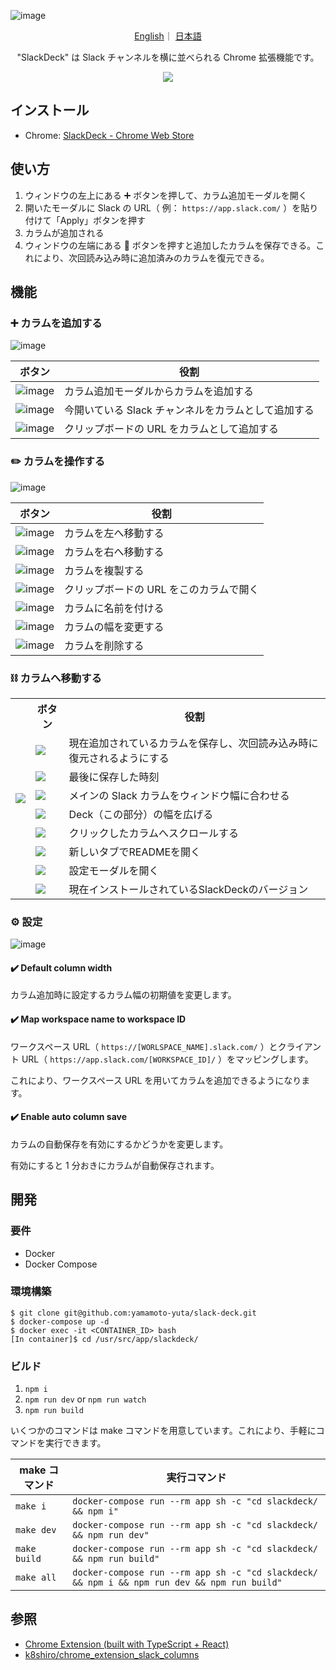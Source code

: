 ![image](https://user-images.githubusercontent.com/55144709/164277089-eb499d5d-0559-4fa7-9bcd-69d76200daa9.png)

<p align="center">
    <a href="README.md">English</a>｜
    <a href="README-ja.md">日本語</a>
</p>

<p align="center">
    "SlackDeck" は Slack チャンネルを横に並べられる Chrome 拡張機能です。
</p>

<div align="center">
<img src="https://user-images.githubusercontent.com/55144709/164062115-9ebbd36c-befe-44c1-8545-a69d5f131334.gif" />
</div>

## インストール

- Chrome: [SlackDeck - Chrome Web Store](https://chrome.google.com/webstore/detail/slackdeck/cocnkjpcbmoopfpmogblnjpjdfcaohod)

## 使い方

1. ウィンドウの左上にある ➕ ボタンを押して、カラム追加モーダルを開く
1. 開いたモーダルに Slack の URL（ 例： `https://app.slack.com/` ）を貼り付けて「Apply」ボタンを押す
1. カラムが追加される
1. ウィンドウの左端にある 💾 ボタンを押すと追加したカラムを保存できる。これにより、次回読み込み時に追加済みのカラムを復元できる。

## 機能

### ➕ カラムを追加する

![image](https://user-images.githubusercontent.com/55144709/164177668-96e11467-654e-48d6-9d6a-2ded6874cc86.png)

| ボタン                                                                                                          | 役割                                                |
| --------------------------------------------------------------------------------------------------------------- | --------------------------------------------------- |
| ![image](https://user-images.githubusercontent.com/55144709/164177789-bc46948e-53a3-4e8e-af7a-00132d4116ef.png) | カラム追加モーダルからカラムを追加する              |
| ![image](https://user-images.githubusercontent.com/55144709/164177914-1194ebd7-7a76-48be-88f7-07a5d0dcdef4.png) | 今開いている Slack チャンネルをカラムとして追加する |
| ![image](https://user-images.githubusercontent.com/55144709/164178115-9f732390-6840-45eb-a354-01ff1fa0afed.png) | クリップボードの URL をカラムとして追加する         |

### ✏️ カラムを操作する

![image](https://user-images.githubusercontent.com/55144709/164176304-1f12926e-d966-4b86-aad4-9d832b36713b.png)

| ボタン                                                                                                          | 役割                                    |
| --------------------------------------------------------------------------------------------------------------- | --------------------------------------- |
| ![image](https://user-images.githubusercontent.com/55144709/164176634-27035b1e-1e24-4719-8f9f-2fea5f0ae8ef.png) | カラムを左へ移動する                    |
| ![image](https://user-images.githubusercontent.com/55144709/164176767-3767a60d-a4d4-4560-b9e0-d4c8b7caf40c.png) | カラムを右へ移動する                    |
| ![image](https://user-images.githubusercontent.com/55144709/164176924-c3c41b72-86c2-479b-b10a-823dca78385d.png) | カラムを複製する                        |
| ![image](https://user-images.githubusercontent.com/55144709/164177025-bf7df7c0-4ae1-41be-aa9b-89fa89de987b.png) | クリップボードの URL をこのカラムで開く |
| ![image](https://user-images.githubusercontent.com/55144709/164177248-6ce0399c-76b6-4512-a139-ec0d57e6c799.png) | カラムに名前を付ける                    |
| ![image](https://user-images.githubusercontent.com/55144709/164177401-c2767e87-efaa-474c-9da5-c62d3ef83342.png) | カラムの幅を変更する                    |
| ![image](https://user-images.githubusercontent.com/55144709/164177498-b135f78e-76b7-4c33-bce0-41877ea195bc.png) | カラムを削除する                        |

### ⛓️ カラムへ移動する

<table>
    <tr>
        <td rowspan="9">
            <img src="https://user-images.githubusercontent.com/55144709/170535040-552edb37-9df0-42b6-adc1-461d59015459.png">
        </td>
        <th>ボタン</th>
        <th>役割</th>
    </tr>
    <tr>
        <td>
            <img src="https://user-images.githubusercontent.com/55144709/170535250-8cdd6556-a518-495c-ac97-902349b7f5f7.png">
        </td>
        <td>
            現在追加されているカラムを保存し、次回読み込み時に復元されるようにする
        </td>
    </tr>
    <tr>
        <td>
            <img src="https://user-images.githubusercontent.com/55144709/170535467-f4c39082-c807-4ad7-95ab-b1f046947ada.png">
        </td>
        <td>
            最後に保存した時刻
        </td>
    </tr>
    <tr>
        <td>
            <img src="https://user-images.githubusercontent.com/55144709/170535694-69ee16bc-8209-4193-adec-c6d3eeaf89e4.png">
        </td>
        <td>
            メインの Slack カラムをウィンドウ幅に合わせる
        </td>
    </tr>
    <tr>
        <td>
            <img src="https://user-images.githubusercontent.com/55144709/170536412-a9e23148-b443-46eb-aace-00084cd7036e.png">
        </td>
        <td>
            Deck（この部分）の幅を広げる
        </td>
    </tr>
    <tr>
        <td>
            <img src="https://user-images.githubusercontent.com/55144709/170536692-f8ff7de3-abd1-4150-8b53-e040d2e50a24.png">
        </td>
        <td>
            クリックしたカラムへスクロールする
        </td>
    </tr>
    <tr>
        <td>
            <img src="https://user-images.githubusercontent.com/55144709/170538299-04873abb-9a50-44ee-aa9e-132f99b4a22b.png">
        </td>
        <td>
            新しいタブでREADMEを開く
        </td>
    </tr>
    <tr>
        <td>
            <img src="https://user-images.githubusercontent.com/55144709/170538608-38e3c3b6-9073-4931-a54c-d5e0dbae82fa.png">
        </td>
        <td>
            設定モーダルを開く
        </td>
    </tr>
    <tr>
        <td>
            <img src="https://user-images.githubusercontent.com/55144709/170538790-6006220c-62bf-4677-9550-4b4232db1815.png">
        </td>
        <td>
            現在インストールされているSlackDeckのバージョン
        </td>
    </tr>
</table>

### ⚙️ 設定

![image](https://user-images.githubusercontent.com/55144709/170539246-e646620a-1660-465a-adc6-d5e6760ae2df.png)

#### ✔️ Default column width

カラム追加時に設定するカラム幅の初期値を変更します。

#### ✔️ Map workspace name to workspace ID

ワークスペース URL（ `https://[WORLSPACE_NAME].slack.com/` ）とクライアント URL（ `https://app.slack.com/[WORKSPACE_ID]/` ）をマッピングします。

これにより、ワークスペース URL を用いてカラムを追加できるようになります。

#### ✔️ Enable auto column save

カラムの自動保存を有効にするかどうかを変更します。

有効にすると 1 分おきにカラムが自動保存されます。

## 開発

### 要件

- Docker
- Docker Compose

### 環境構築

```
$ git clone git@github.com:yamamoto-yuta/slack-deck.git
$ docker-compose up -d
$ docker exec -it <CONTAINER_ID> bash
[In container]$ cd /usr/src/app/slackdeck/
```

### ビルド

1. `npm i`
1. `npm run dev` or `npm run watch`
1. `npm run build`

いくつかのコマンドは make コマンドを用意しています。これにより、手軽にコマンドを実行できます。

| make コマンド | 実行コマンド                                                                                 |
| ------------- | -------------------------------------------------------------------------------------------- |
| `make i`      | `docker-compose run --rm app sh -c "cd slackdeck/ && npm i"`                                 |
| `make dev`    | `docker-compose run --rm app sh -c "cd slackdeck/ && npm run dev"`                           |
| `make build`  | `docker-compose run --rm app sh -c "cd slackdeck/ && npm run build"`                         |
| `make all`    | `docker-compose run --rm app sh -c "cd slackdeck/ && npm i && npm run dev && npm run build"` |

## 参照

- [Chrome Extension (built with TypeScript + React)](https://github.com/martellaj/chrome-extension-react-typescript-boilerplate)
- [k8shiro/chrome_extension_slack_columns](https://github.com/k8shiro/chrome_extension_slack_columns)
